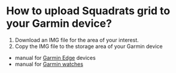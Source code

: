 # How to upload Squadrats grid to your Garmin device?
1. Download an IMG file for the area of your interest. 
2. Copy the IMG file to the storage area of your Garmin device
- manual for [Garmin Edge](https://www.dcrainmaker.com/2019/08/how-to-install-free-maps-on-your-garmin-edge.html) devices
- manual for [Garmin watches](https://www.dcrainmaker.com/2019/08/how-to-installing-free-maps-on-your-garmin-fenix-5-plus-forerunner-945-or-marq-series-watch.html)